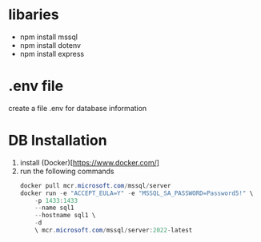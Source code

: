 # libaries 
- npm install mssql
- npm install dotenv
- npm install express

# .env file
create a file .env for database information

# DB Installation
1. install (Docker)[https://www.docker.com/]
2. run the following commands
    ```powershell
    docker pull mcr.microsoft.com/mssql/server 
    docker run -e "ACCEPT_EULA=Y" -e "MSSQL_SA_PASSWORD=Password5!" \ 
        -p 1433:1433 
        --name sql1 
        --hostname sql1 \ 
        -d 
        \ mcr.microsoft.com/mssql/server:2022-latest
    ```
